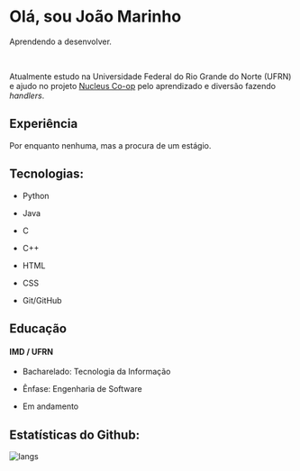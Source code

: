 <div>
<h1>
  Olá, sou João Marinho
</h1>
<p>
  Aprendendo a desenvolver.
</p>

<br/>

<p>
  Atualmente estudo na Universidade Federal do Rio Grande do Norte (UFRN) e ajudo no projeto <a href="https://nucleus-coop.github.io/">Nucleus Co-op</a> pelo aprendizado e diversão fazendo <i>handlers</i>.
</p>

<h2>Experiência</h2>
</div>
    <p>
      Por enquanto nenhuma, mas a procura de um estágio.
    </p>
<div>
  <div>
    <h2>
      Tecnologias:
    </h2>
    <ul>
      <li>
        <p>Python</p>
      </li>
      <li>
        <p>Java</p>
      </li>
      <li>
        <p>C</p>
      </li>
      <li>
        <p>C++</p>
      </li>
      <li>
        <p>HTML</p>
      </li>
      <li>
        <p>CSS</p>
      </li>
      <li>
        <p>Git/GitHub</p>
      </li>
    </ul>
  </div>
</div>

<div>
<h2>Educação</h2>
</div>
<div>
<div>
  <h4>IMD / UFRN</h4>
  <ul>
    <li>
      <p>
      Bacharelado: Tecnologia da Informação
      </p>
    </li>
    <li>
      <p>
      Ênfase: Engenharia de Software
      </p>
    </li>
    <li>
      <p>
      Em andamento
      </p>
    </li>
  </ul>
</div>


<div>
  <h2>
    Estatísticas do Github:
  </h2>
  
 <!-- <div>
    <img id="stats" alt="stats" src="https://github-readme-stats.vercel.app/api?username=birdenly&show_icons=true&layout=compact&theme=dark&locale=pt-br"/>
  </div> -->
  

  <div>
    <img id="langs" alt="langs" src="https://github-readme-stats.vercel.app/api/top-langs/?username=birdenly&layout=compact&theme=dark&locale=pt-br"/>
  </div>
</div>
